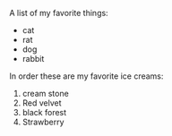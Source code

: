 A list of my favorite things:
* cat
* rat
* dog
* rabbit

In order these are my favorite ice creams:
1. cream stone
2. Red velvet
3. black forest
4. Strawberry
